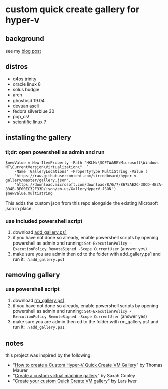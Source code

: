 # custom quick create gallery for hyper-v

## background

see my [blog post](https://boxofcables.dev/hyper-v-gallery/)

## distros

* q4os trinity
* oracle linux 8
* solus budgie
* arch
* ghostbsd 19.04
* devuan ascii
* fedora silverblue 30
* pop_os!
* scientific linux 7

## installing the gallery

### tl;dr: open powershell as admin and run

```
$newValue = New-ItemProperty -Path "HKLM:\SOFTWARE\Microsoft\Windows NT\CurrentVersion\Virtualization\"  `
    -Name 'GalleryLocations' -PropertyType MultiString -Value (
    'https://raw.githubusercontent.com/sirredbeard/hyper-v-gallery/master/gallery.json',
    'https://download.microsoft.com/download/8/6/7/8675AE2C-30CD-4E3A-834B-BF00EC32F33D/json/en-us/GalleryHyperV.JSON')
$newValue.multistring
```

This adds the custom json from this repo alongside the existing Microsoft json in place.

### use included powershell script

1. download [add_gallery.ps1](https://raw.githubusercontent.com/sirredbeard/hyper-v-gallery/master/add_gallery.ps1)
1. if you have not done so already, enable powershell scripts by opening powershell as admin and running: `Set-ExecutionPolicy -ExecutionPolicy RemoteSigned -Scope CurrentUser` (answer yes)
1. make sure you are admin then cd to the folder with add_gallery.ps1 and run it: `.\add_gallery.ps1`

## removing gallery

### use powershell script

1. download [rm_gallery.ps1](https://github.com/sirredbeard/hyper-v-gallery/blob/master/rm_gallery.ps1)
1. if you have not done so already, enable powershell scripts by opening powershell as admin and running: `Set-ExecutionPolicy -ExecutionPolicy RemoteSigned -Scope CurrentUser` (answer yes)
1. make sure you are admin then cd to the folder with rm_gallery.ps1 and run it: `.\add_gallery.ps1`

## notes

this project was inspired by the following:

- "[How to create a Custom Hyper-V Quick Create VM Gallery](https://techcommunity.microsoft.com/t5/ITOps-Talk-Blog/How-to-create-a-Custom-Hyper-V-Quick-Create-VM-Gallery/ba-p/781346)" by Thomas Maurer
- "[Create a custom virtual machine gallery](https://docs.microsoft.com/en-us/virtualization/hyper-v-on-windows/user-guide/custom-gallery?WT.mc_id=itopstalk-blog-thmaure)" by Sarah Cooley
- "[Create your custom Quick Create VM gallery](https://techcommunity.microsoft.com/t5/Virtualization/Create-your-custom-Quick-Create-VM-gallery/ba-p/382388)" by Lars Iwer
